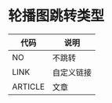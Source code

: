 # 轮播图跳转类型

|代码          |说明
|-------------|-------
|NO          |不跳转
|LINK        |自定义链接
|ARTICLE     |文章

